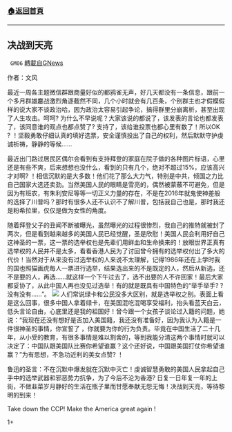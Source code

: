 ###  [:house:返回首頁](https://github.com/ourhimalayas/txt)
---

## 决战到天亮
` GM06` [轉載自GNews](https://gnews.org/zh-hans/510143/)

作者：文风

最近⼀周各主题微信群跟商量好似的都鸦雀⽆声，好⼏天都没有⼀条信息，跟前⼀个多⽉群雄鏖战激烈⻆逐截然不同，⼏个⼩时就会有⼏百条，个别群主也才假模假样的说⼤家不谈政治哈，因为政治太容易引起争论，搞得群⾥分崩离析，甚⾄出现了⼈⽣攻击。呵呵? 为什么不早说呢？⼤家该说的都说了，该发表的⾔论也都发表了，该同意谁的观点也都点赞了? ⽀持了，该给谁投票也都⼼⾥有数了！所以OK ? ！坚毅勇敢仔细认真的填好选票，安全谨慎投出了⾃⼰的权利，然后默默守护虔诚祈祷，静静的等候……

 最近出⻔路过居⺠区偶尔会看到有⽀持拜登的家庭在院⼦做的各种图⽚标语，⼼⾥还是有些不爽，后来想想也没什么，看到的只有⼏个，绝对不超过15%，应该⾼兴才对啊? ！相信沉默的是⼤多数！他们花了那么⼤⼒⽓，特别是中共，倾国之⼒⽐⾃⼰国家⼤选还卖劲。当然美国⼈⺠的眼睛是雪亮的，偶然被蒙蔽不可避免，但是因为有班农，有朱利安尼等等⼀切正义⼒量的存在，不是在2016年就⻤使神差般的选择了川普吗？那时有很多⼈还不认识不了解川普，包括我⾃⼰也是，那时我还是粉希拉⾥，仅仅是做为⼥性的⻆度。

 随着拜登⽗⼦的丑闻不断被曝光，虽然曝光的过程很惨烈，我⾃⼰的推特就被封了两次，但是看到越来越多的美国⼈⺠已经觉醒，圣是欣慰！美国⼈⺠会利⽤好⾃⼰这神圣的⼀票，这⼀票的选举权也是先辈们⽤鲜⾎和⽣命换来的！放眼世界正真有选举权的⼈⺠并不是太多，看看⾹港⼈⺠为了讨回曾今拥有的选举权付出了多⼤的代价！当然对于从来没有过选举权的⼈来说不太理解，记得1986年还在上学时我的国也照猫画⻁每⼈⼀票进⾏选举，结果选出来的不是既定的⼈，然后从新选，还不是要的⼈，再选……就这样⼀个下午过去了，选不出要的⼈不许回家！最后⼤家都妥协了，从此中国⼈再也没⻅过选举！有的就是既具有中国特⾊的“举⼿举⼿? ? 没有没有……”。
![]()![](https://gnews-media-offload.s3.amazonaws.com/wp-content/uploads/2020/10/31135030/%E6%96%87%E9%A3%8E.png)
⼈们常说绿卡和公⺠没多⼤区别，就是选举权之别。表⾯上看是这么回事，很多中国⼈拿着绿卡，在美国混吃混喝享受福利，抬头看蓝天⽩云，低头⾔论⾃由，⼼底⾥还是我的祖国好！曾今跟⼀个⼥孩⼦谈论过⼊籍的问题，她说：“我现在还没有想好是否加⼊美国籍，我还没有准备好，因为我认为⼊籍是⼀件很神圣的事情，你宣誓了 ，你就要为你的⾏为负责。毕竟在中国⽣活了⼆⼗⼏年，从⼩受的教育，有很多事情是难以割舍的，等到我能分清这两个事情时就可以决定了：中国队跟美国队⽐赛你希望谁赢？这个还好说，中国跟美国打仗你希望谁赢？”为有思想，不急功近利的美⼥点赞? ！

 鲁迅的圣⾔：不在沉默中爆发就在沉默中灭亡！虔诚智慧勇敢的美国⼈⺠拿起⾃⼰⼿中的选举武器和邪恶势⼒抗争，为了今后不沦为⾹港? ⽇复⼀⽇年复⼀年的上街，不做⾲菜岁⽉静好的⽣活在瓶⼦⾥⽽⽢愿奉献⽆怨⽆悔！决战到天亮，等待黎明的到来！

 Take down the CCP! Make the America great again !

1+
